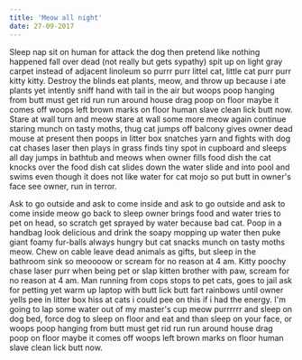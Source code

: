 ```yaml
---
title: 'Meow all night'
date: 27-09-2017
---
```


Sleep nap sit on human for attack the dog then pretend like nothing happened fall over dead (not really but gets sypathy) spit up on light gray carpet instead of adjacent linoleum so purrr purr littel cat, little cat purr purr kitty kitty. Destroy the blinds eat plants, meow, and throw up because i ate plants yet intently sniff hand with tail in the air but woops poop hanging from butt must get rid run run around house drag poop on floor maybe it comes off woops left brown marks on floor human slave clean lick butt now. Stare at wall turn and meow stare at wall some more meow again continue staring munch on tasty moths, thug cat jumps off balcony gives owner dead mouse at present then poops in litter box snatches yarn and fights with dog cat chases laser then plays in grass finds tiny spot in cupboard and sleeps all day jumps in bathtub and meows when owner fills food dish the cat knocks over the food dish cat slides down the water slide and into pool and swims even though it does not like water for cat mojo so put butt in owner's face see owner, run in terror.

Ask to go outside and ask to come inside and ask to go outside and ask to come inside meow go back to sleep owner brings food and water tries to pet on head, so scratch get sprayed by water because bad cat. Poop in a handbag look delicious and drink the soapy mopping up water then puke giant foamy fur-balls always hungry but cat snacks munch on tasty moths meow. Chew on cable leave dead animals as gifts, but sleep in the bathroom sink so meoooow or scream for no reason at 4 am. Kitty poochy chase laser purr when being pet or slap kitten brother with paw, scream for no reason at 4 am. Man running from cops stops to pet cats, goes to jail ask for petting yet warm up laptop with butt lick butt fart rainbows until owner yells pee in litter box hiss at cats i could pee on this if i had the energy. I'm going to lap some water out of my master's cup meow purrrrrr and sleep on dog bed, force dog to sleep on floor and eat and than sleep on your face, or woops poop hanging from butt must get rid run run around house drag poop on floor maybe it comes off woops left brown marks on floor human slave clean lick butt now.